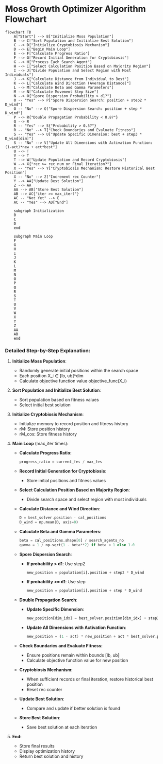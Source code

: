 # Moss Growth Optimizer Algorithm Flowchart

```mermaid
flowchart TD
    A["Start"] --> B["Initialize Moss Population"]
    B --> C["Sort Population and Initialize Best Solution"]
    C --> D["Initialize Cryptobiosis Mechanism"]
    D --> E["Begin Main Loop"]
    E --> F["Calculate Progress Ratio"]
    F --> G["Record Initial Generation for Cryptobiosis"]
    G --> H["Process Each Search Agent"]
    H --> I["Select Calculation Position Based on Majority Region"]
    I --> J["Divide Population and Select Region with Most Individuals"]
    J --> K["Calculate Distance from Individual to Best"]
    K --> L["Calculate Wind Direction (Average Distance)"]
    L --> M["Calculate Beta and Gamma Parameters"]
    M --> N["Calculate Movement Step Size"]
    N --> O{"Spore Dispersion Probability > d1?"}
    O -- "Yes" --> P["Spore Dispersion Search: position + step2 * D_wind"]
    O -- "No" --> Q["Spore Dispersion Search: position + step * D_wind"]
    P --> R{"Double Propagation Probability < 0.8?"}
    Q --> R
    R -- "Yes" --> S{"Probability > 0.5?"}
    R -- "No" --> T["Check Boundaries and Evaluate Fitness"]
    S -- "Yes" --> U["Update Specific Dimension: best + step3 * D_wind[dim]"]
    S -- "No" --> V["Update All Dimensions with Activation Function: (1-act)*new + act*best"]
    U --> T
    V --> T
    T --> W["Update Population and Record Cryptobiosis"]
    W --> X{"rec >= rec_num or Final Iteration?"}
    X -- "Yes" --> Y["Cryptobiosis Mechanism: Restore Historical Best Position"]
    X -- "No" --> Z["Increment rec Counter"]
    Y --> AA["Update Best Solution"]
    Z --> AA
    AA --> AB["Store Best Solution"]
    AB --> AC{"iter >= max_iter?"}
    AC -- "Not Yet" --> E
    AC -- "Yes" --> AD["End"]
    
    subgraph Initialization
    B
    C
    D
    end
    
    subgraph Main Loop
    F
    G
    H
    I
    J
    K
    L
    M
    N
    O
    P
    Q
    R
    S
    T
    U
    V
    W
    X
    Y
    Z
    AA
    AB
    end
```

### Detailed Step-by-Step Explanation:

1. **Initialize Moss Population**:
   - Randomly generate initial positions within the search space
   - Each position X_i ∈ [lb, ub]^dim
   - Calculate objective function value objective_func(X_i)

2. **Sort Population and Initialize Best Solution**:
   - Sort population based on fitness values
   - Select initial best solution

3. **Initialize Cryptobiosis Mechanism**:
   - Initialize memory to record position and fitness history
   - rM: Store position history
   - rM_cos: Store fitness history

4. **Main Loop** (max_iter times):
   - **Calculate Progress Ratio**:
     ```python
     progress_ratio = current_fes / max_fes
     ```

   - **Record Initial Generation for Cryptobiosis**:
     * Store initial positions and fitness values

   - **Select Calculation Position Based on Majority Region**:
     * Divide search space and select region with most individuals

   - **Calculate Distance and Wind Direction**:
     ```python
     D = best_solver.position - cal_positions
     D_wind = np.mean(D, axis=0)
     ```

   - **Calculate Beta and Gamma Parameters**:
     ```python
     beta = cal_positions.shape[0] / search_agents_no
     gamma = 1 / np.sqrt(1 - beta**2) if beta < 1 else 1.0
     ```

   - **Spore Dispersion Search**:
     * **If probability > d1**: Use step2
       ```python
       new_position = population[i].position + step2 * D_wind
       ```
     * **If probability <= d1**: Use step
       ```python
       new_position = population[i].position + step * D_wind
       ```

   - **Double Propagation Search**:
     * **Update Specific Dimension**:
       ```python
       new_position[dim_idx] = best_solver.position[dim_idx] + step3 * D_wind[dim_idx]
       ```
     * **Update All Dimensions with Activation Function**:
       ```python
       new_position = (1 - act) * new_position + act * best_solver.position
       ```

   - **Check Boundaries and Evaluate Fitness**:
     * Ensure positions remain within bounds [lb, ub]
     * Calculate objective function value for new position

   - **Cryptobiosis Mechanism**:
     * When sufficient records or final iteration, restore historical best position
     * Reset rec counter

   - **Update Best Solution**:
     * Compare and update if better solution is found

   - **Store Best Solution**:
     * Save best solution at each iteration

5. **End**:
   - Store final results
   - Display optimization history
   - Return best solution and history